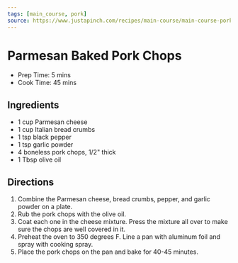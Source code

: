 ```yaml
---
tags: [main_course, pork]
source: https://www.justapinch.com/recipes/main-course/main-course-pork/parmesan-baked-pork-chops.html
---
```


# Parmesan Baked Pork Chops

- Prep Time: 5 mins
- Cook Time: 45 mins

## Ingredients

- 1 cup Parmesan cheese
- 1 cup Italian bread crumbs
- 1 tsp black pepper
- 1 tsp garlic powder
- 4 boneless pork chops, 1/2" thick
- 1 Tbsp olive oil

## Directions

1. Combine the Parmesan cheese, bread crumbs, pepper, and garlic powder on a plate.
2. Rub the pork chops with the olive oil.
3. Coat each one in the cheese mixture. Press the mixture all over to make sure the chops are well covered in it.
4. Preheat the oven to 350 degrees F. Line a pan with aluminum foil and spray with cooking spray.
5. Place the pork chops on the pan and bake for 40-45 minutes.
